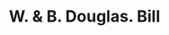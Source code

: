 ---
doi: 10.7916/D88S6210
date_other: '1899'
date_other_textual: '1899'
form: printed ephemera
genre:
- Invoices
name:
- W. & B. Douglas
object_in_context_url: https://biggert.cul.columbia.edu/items/view/ave_biggert_01142
subject_hierarchical_geographic:
- New York, New York, United States
subject_name:
- W. & B. Douglas
title: W. & B. Douglas. Bill
sort_title: W. & B. Douglas. Bill
call_number: ave_biggert_01142
coordinates:
- 40.71277777777778,-74.00583333333333
pid: ave_biggert_01142
identifiers: ave_biggert_01142
thumbnail: false
permalink: /biggert/ave_biggert_01142/
layout: iiif-image-page
---